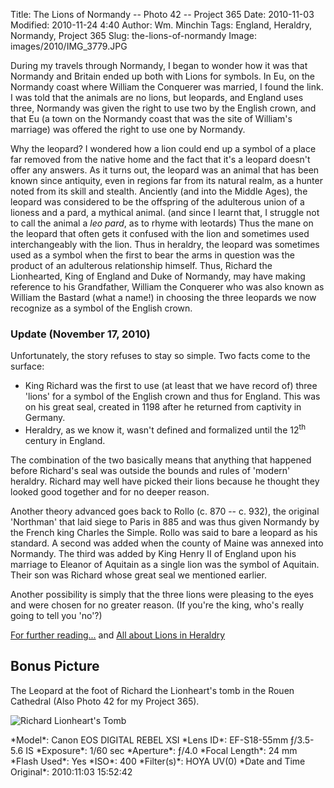 Title: The Lions of Normandy -- Photo 42 -- Project 365
Date: 2010-11-03
Modified: 2010-11-24 4:40
Author: Wm. Minchin
Tags: England, Heraldry, Normandy, Project 365
Slug: the-lions-of-normandy
Image: images/2010/IMG_3779.JPG

During my travels through Normandy, I began to wonder how it was that Normandy
and Britain ended up both with Lions for symbols. In Eu, on the Normandy coast
where William the Conquerer was married, I found the link. I was told that the
animals are no lions, but leopards, and England uses three, Normandy was given
the right to use two by the English crown, and that Eu (a town on the Normandy
coast that was the site of William's marriage) was offered the right to use one
by Normandy.

Why the leopard? I wondered how a lion could end up a symbol of a place far
removed from the native home and the fact that it's a leopard doesn't offer any
answers. As it turns out, the leopard was an animal that has been known since
antiquity, even in regions far from its natural realm, as a hunter noted from
its skill and stealth. Anciently (and into the Middle Ages), the leopard was
considered to be the offspring of the adulterous union of a lioness and a pard,
a mythical animal. (and since I learnt that, I struggle not to call the animal
a *leo pard*, as to rhyme with leotards) Thus the mane on the leopard that
often gets it confused with the lion and sometimes used interchangeably with
the lion. Thus in heraldry, the leopard was sometimes used as a symbol when the
first to bear the arms in question was the product of an adulterous
relationship himself. Thus, Richard the Lionhearted, King of England and Duke
of Normandy, may have making reference to his Grandfather, William the
Conquerer who was also known as William the Bastard (what a name!) in choosing
the three leopards we now recognize as a symbol of the English crown.

### Update (November 17, 2010)

Unfortunately, the story refuses to stay so simple. Two facts come to the
surface:

- King Richard was the first to use (at least that we have record of) three
  'lions' for a symbol of the English crown and thus for England. This was on
  his great seal, created in 1198 after he returned from captivity in Germany.
- Heraldry, as we know it, wasn't defined and formalized until the
  12<sup>th</sup> century in England.

The combination of the two basically means that anything that happened before
Richard's seal was outside the bounds and rules of 'modern' heraldry. Richard
may well have picked their lions because he thought they looked good together
and for no deeper reason.

Another theory advanced goes back to Rollo (c. 870 -- c. 932), the original
'Northman' that laid siege to Paris in 885 and was thus given Normandy by the
French king Charles the Simple. Rollo was said to bare a leopard as his
standard. A second was added when the county of Maine was annexed into
Normandy. The third was added by King Henry II of England upon his marriage to
Eleanor of Aquitain as a single lion was the symbol of Aquitain. Their son was
Richard whose great seal we mentioned earlier.

Another possibility is simply that the three lions were pleasing to the eyes
and were chosen for no greater reason. (If you're the king, who's really going
to tell you 'no'?)

[For further reading...](http://www.sacred-texts.com/lcr/fsca/fsca47.htm) and
[All about Lions in
Heraldry](http://www7b.biglobe.ne.jp/~bprince/hr/foxdavies/fdguide11.htm)

## Bonus Picture

The Leopard at the foot of Richard the Lionheart's tomb in the Rouen Cathedral
(Also Photo 42 for my Project 365).

![Richard Lionheart's Tomb]({static}images/project-365/IMG_3762.JPG)

<div markdown=1 class="photo-infobox">
*Model*: Canon EOS DIGITAL REBEL XSI  
*Lens ID*: EF-S18-55mm ƒ/3.5-5.6 IS  
*Exposure*: 1/60 sec  
*Aperture*: ƒ/4.0  
*Focal Length*: 24 mm  
*Flash Used*: Yes  
*ISO*: 400  
*Filter(s)*: HOYA UV(0)  
*Date and Time Original*: 2010:11:03 15:52:42
</div>
